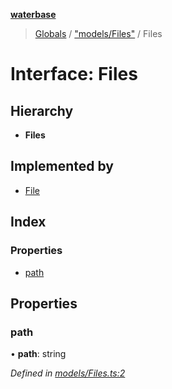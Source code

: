**[waterbase](../README.md)**

> [Globals](../globals.md) / ["models/Files"](../modules/_models_files_.md) / Files

# Interface: Files

## Hierarchy

- **Files**

## Implemented by

- [File](../classes/_helpers_file_.file.md)

## Index

### Properties

- [path](_models_files_.files.md#path)

## Properties

### path

• **path**: string

_Defined in [models/Files.ts:2](https://github.com/sinewtech/waterbase/blob/b0835b6/lib/models/Files.ts#L2)_
